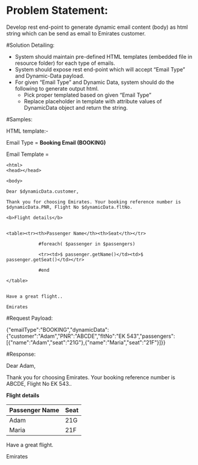 # Problem Statement:

Develop rest end-point to generate dynamic email content (body) as html string which can be send as email to Emirates customer.

#Solution Detailing:

- System should maintain pre-defined HTML templates (embedded file in resource folder) for each type of emails.
- System should expose rest end-point which will accept “Email Type” and Dynamic-Data payload.
- For given “Email Type” and Dynamic Data, system should do the following to generate output html.
    - Pick proper templated based on given “Email Type”
    - Replace placeholder in template with attribute values of DynamicData object and return the string.

#Samples:

HTML template:-

Email Type = **Booking Email (BOOKING)**

Email Template = 

```
<html>
<head></head>

<body> 

Dear $dynamicData.customer,

Thank you for choosing Emirates. Your booking reference number is $dynamicData.PNR, Flight No $dynamicData.fltNo.

<b>Flight details</b>


<table><tr><th>Passenger Name</th><th>Seat</th></tr> 

            #foreach( $passenger in $passengers) 

            <tr><td>$ passenger.getName()</td><td>$ passenger.getSeat()</td></tr> 

            #end 

</table> 


Have a great flight..

Emirates 
```


#Request Payload:

{"emailType":"BOOKING","dynamicData":{"customer":"Adam","PNR":"ABCDE","fltNo":"EK 543","passengers":[{"name":"Adam","seat":"21G"},{"name":"Maria","seat":"21F"}]}}

#Response:

<html><head></head> 

<body> 

Dear Adam,

Thank you for choosing Emirates. Your booking reference number is ABCDE, Flight No EK 543..



**Flight details**



| Passenger Name | Seat 
|----------------|-----
|Adam | 21G
|Maria | 21F



Have a great flight.

Emirates 
